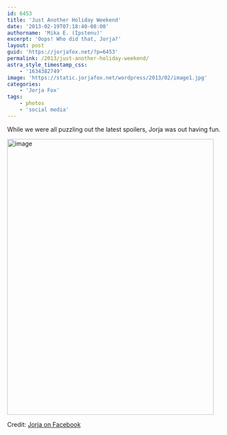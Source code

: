 ```yaml
---
id: 6453
title: 'Just Another Holiday Weekend'
date: '2013-02-19T07:18:40-08:00'
authorname: 'Mika E. (Ipstenu)'
excerpt: 'Oops! Who did that, Jorja?'
layout: post
guid: 'https://jorjafox.net/?p=6453'
permalink: /2013/just-another-holiday-weekend/
astra_style_timestamp_css:
    - '1634382749'
image: 'https://static.jorjafox.net/wordpress/2013/02/image1.jpg'
categories:
    - 'Jorja Fox'
tags:
    - photos
    - 'social media'
---
```


While we were all puzzling out the latest spoilers, Jorja was out having fun.

<img class="aligncenter size-full wp-image-6457" alt="image" src="//static.jorjafox.net/wordpress/2013/02/image1.jpg" width="480" height="640" />

Credit: <a href="https://www.facebook.com/photo.php?fbid=255939837874063&amp;set=pb.100003741458528.-2207520000.1361286857&amp;type=3&amp;src=https%3A%2F%2Fsphotos-a.xx.fbcdn.net%2Fhphotos-prn1%2F11003_255939837874063_554754674_n.jpg&amp;size=480%2C640">Jorja on Facebook</a>

